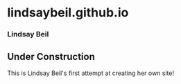 # lindsaybeil.github.io


### Lindsay Beil
## Under Construction
This is Lindsay Beil's first attempt at creating her own site!
